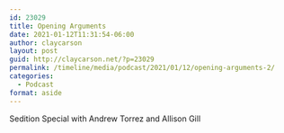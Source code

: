 ```yaml
---
id: 23029
title: Opening Arguments
date: 2021-01-12T11:31:54-06:00
author: claycarson
layout: post
guid: http://claycarson.net/?p=23029
permalink: /timeline/media/podcast/2021/01/12/opening-arguments-2/
categories:
  - Podcast
format: aside
---
```

<div class="media-details">Sedition Special with Andrew Torrez and Allison Gill</div>

<div class="media-creator"></div>

<div class="media-rating"></div>